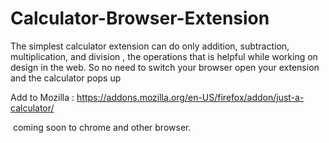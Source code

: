 # Calculator-Browser-Extension<img src="https://addons.cdn.mozilla.net/user-media/addon_icons/2684/2684964-64.png?modified=c637dfef" alt=""/>
The simplest calculator extension can do only addition, subtraction, multiplication, and division , the operations that is helpful while working on design in the web. So no need to switch your browser open your extension and the calculator pops up


Add to Mozilla : https://addons.mozilla.org/en-US/firefox/addon/just-a-calculator/

<img src="https://media.discordapp.net/attachments/765973145852575746/805779359989760000/calc1.gif?width=373&height=498" alt=""/>
coming soon to chrome and other browser.
